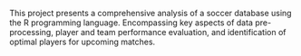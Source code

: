 This project presents a comprehensive analysis of a soccer database using the R programming language.
Encompassing key aspects of data pre-processing, player and team performance evaluation, and identification of optimal players for upcoming matches.
